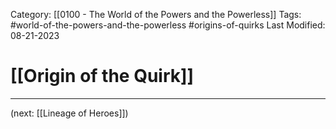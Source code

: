 Category: [[0100 - The World of the Powers and the Powerless]]
Tags: #world-of-the-powers-and-the-powerless #origins-of-quirks
Last Modified: 08-21-2023

# [[Origin of the Quirk]]

****

(next: [[Lineage of Heroes]])